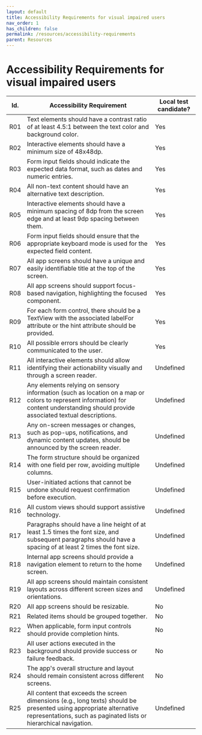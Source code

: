 ```yaml
---
layout: default
title: Accessibility Requirements for visual impaired users
nav_order: 1
has_children: false
permalink: /resources/accessibility-requirements
parent: Resources
---
```


# Accessibility Requirements for visual impaired users

| Id. | Accessibility Requirement | Local test candidate? |
| ------------- | ------------- | ------------- | 
| R01 | Text elements should have a contrast ratio of at least 4.5:1 between the text color and background color. | Yes |
| R02 | Interactive elements should have a minimum size of 48x48dp. | Yes |
| R03 | Form input fields should indicate the expected data format, such as dates and numeric entries. | Yes |
| R04 | All non-text content should have an alternative text description. | Yes |
| R05 | Interactive elements should have a minimum spacing of 8dp from the screen edge and at least 9dp spacing between them. | Yes |
| R06 | Form input fields should ensure that the appropriate keyboard mode is used for the expected field content. | Yes |
| R07 | All app screens should have a unique and easily identifiable title at the top of the screen. | Yes |
| R08 | All app screens should support focus-based navigation, highlighting the focused component. | Yes |
| R09 | For each form control, there should be a TextView with the associated labelFor attribute or the hint attribute should be provided. | Yes |
| R10 | All possible errors should be clearly communicated to the user. | Yes |
| R11 | All interactive elements should allow identifying their actionability visually and through a screen reader. | Undefined |
| R12 | Any elements relying on sensory information (such as location on a map or colors to represent information) for content understanding should provide associated textual descriptions. | Undefined |
| R13 | Any on-screen messages or changes, such as pop-ups, notifications, and dynamic content updates, should be announced by the screen reader. | Undefined |
| R14 | The form structure should be organized with one field per row, avoiding multiple columns. | Undefined |
| R15 | User-initiated actions that cannot be undone should request confirmation before execution. | Undefined |
| R16 | All custom views should support assistive technology. | Undefined |
| R17 | Paragraphs should have a line height of at least 1.5 times the font size, and subsequent paragraphs should have a spacing of at least 2 times the font size. | Undefined |
| R18 | Internal app screens should provide a navigation element to return to the home screen. | Undefined |
| R19 | All app screens should maintain consistent layouts across different screen sizes and orientations. | Undefined |
| R20 | All app screens should be resizable. | No |
| R21 | Related items should be grouped together. | No |
| R22 | When applicable, form input controls should provide completion hints. | No |
| R23 | All user actions executed in the background should provide success or failure feedback. | No |
| R24 | The app's overall structure and layout should remain consistent across different screens. | No |
| R25 | All content that exceeds the screen dimensions (e.g., long texts) should be presented using appropriate alternative representations, such as paginated lists or hierarchical navigation. | Undefined |
